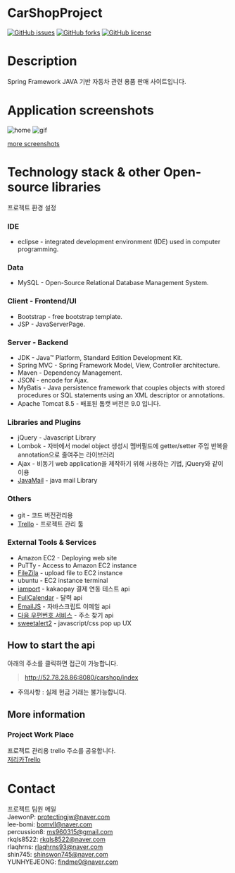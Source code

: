 # CarShopProject
[![GitHub issues](https://img.shields.io/github/issues/lee-bomi/CarShopProject)](https://github.com/lee-bomi/CarShopProject/issues)
[![GitHub forks](https://img.shields.io/github/forks/lee-bomi/CarShopProject)](https://github.com/lee-bomi/CarShopProject/network)
[![GitHub license](https://img.shields.io/github/license/lee-bomi/CarShopProject)](https://github.com/lee-bomi/CarShopProject)

# Description
Spring Framework JAVA 기반 자동차 관련 용품 판매 사이트입니다.  

# Application screenshots
![home](https://user-images.githubusercontent.com/63588838/105671316-da8c7980-5f25-11eb-9edc-130d3c9f98e7.JPG)
![gif](https://user-images.githubusercontent.com/63588838/105672866-7dde8e00-5f28-11eb-991a-2a506bd23b33.gif)


[more screenshots](https://github.com/JaewonP/CarShopProject/issues/262)

# Technology stack & other Open-source libraries
프로젝트 환경 설정

### IDE
* eclipse - integrated development environment (IDE) used in computer programming. 
### Data
* MySQL - Open-Source Relational Database Management System.
### Client - Frontend/UI
* Bootstrap - free bootstrap template.   
* JSP - JavaServerPage.
### Server - Backend
* JDK - Java™ Platform, Standard Edition Development Kit.
* Spring MVC - Spring Framework Model, View, Controller architecture.
* Maven - Dependency Management.
* JSON - encode for Ajax.
* MyBatis - Java persistence framework that couples objects with stored procedures or SQL statements using an XML descriptor or annotations.
* Apache Tomcat 8.5 - 배포된 톰캣 버전은 9.0 입니다. 
### Libraries and Plugins
* jQuery - Javascript Library
* Lombok - 자바에서 model object 생성시 멤버필드에 getter/setter 주입 반복을 annotation으로 줄여주는 라이브러리  
* Ajax - 비동기 web application을 제작하기 위해 사용하는 기법, jQuery와 같이 이용
* [JavaMail](http://mvnrepository.com/artifact/javax.mail/mail/1.4.7) - java mail Library
### Others
* git - 코드 버전관리용
* [Trello](https://trello.com/) - 프로젝트 관리 툴
### External Tools & Services
* Amazon EC2 - Deploying web site
* PuTTy - Access to Amazon EC2 instance 
* [FileZila](https://filezilla-project.org/) - upload file to EC2 instance
* ubuntu - EC2 instance terminal 
* [iamport](https://www.iamport.kr/) - kakaopay 결제 연동 테스트 api 
* [FullCalendar](https://fullcalendar.io/) - 달력 api
* [EmailJS](https://www.emailjs.com/?src=email-footer) - 자바스크립트 이메일 api
* [다음 우편번호 서비스](https://postcode.map.daum.net/guide) - 주소 찾기 api 
* [sweetalert2](https://sweetalert2.github.io/) - javascript/css pop up UX

## How to start the api
아래의 주소를 클릭하면 접근이 가능합니다. 


> <http://52.78.28.86:8080/carshop/index>
* 주의사항 : 실제 현금 거래는 불가능합니다.  

## More information
### Project Work Place 
프로젝트 관리용 trello 주소를 공유합니다.  
[저리카Trello](https://trello.com/b/3SnYgCuw/%EC%A0%80%EB%A6%AC%EC%B9%B4-%ED%94%84%EB%A1%9C%EC%A0%9D%ED%8A%B8)

# Contact
프로젝트 팀원 메일  
JaewonP: <protectingjw@naver.com>  
lee-bomi: <bomvll@naver.com>  
percussion8: <ms960315@gmail.com>  
rkqls8522: <rkqls8522@naver.com>  
rlaqhrns: <rlaqhrns93@naver.com>  
shin745: <shinswon745@naver.com>  
YUNHYEJEONG: <findme0@naver.com>  
